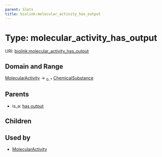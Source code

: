 ```yaml
---
parent: Slots
title: biolink:molecular_activity_has_output
---
```


# Type: molecular_activity_has_output




URI: [biolink:molecular_activity_has_output](https://w3id.org/biolink/vocab/molecular_activity_has_output)

## Domain and Range

[MolecularActivity](MolecularActivity.md) ->  <sub>0..*</sub> [ChemicalSubstance](ChemicalSubstance.md)

## Parents

 *  is_a: [has output](has_output.md)

## Children


## Used by

 * [MolecularActivity](MolecularActivity.md)

